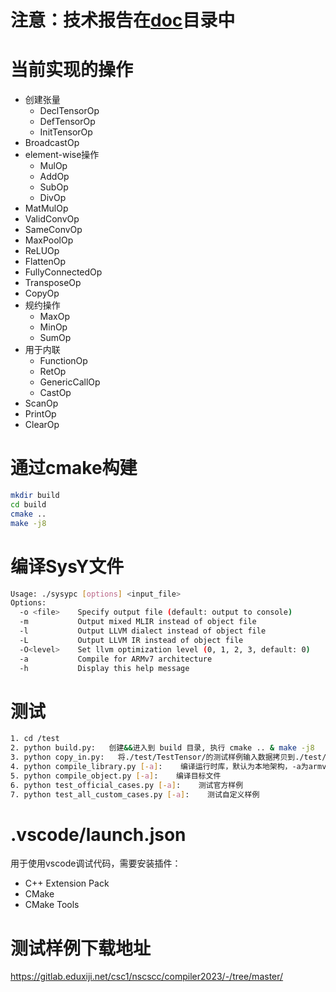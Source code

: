 # 注意：技术报告在[doc](./doc)目录中
# 当前实现的操作

- 创建张量
  - DeclTensorOp
  - DefTensorOp
  - InitTensorOp
- BroadcastOp
- element-wise操作
  - MulOp
  - AddOp
  - SubOp
  - DivOp
- MatMulOp
- ValidConvOp
- SameConvOp
- MaxPoolOp
- ReLUOp
- FlattenOp
- FullyConnectedOp
- TransposeOp
- CopyOp
- 规约操作
  - MaxOp
  - MinOp
  - SumOp
- 用于内联
  - FunctionOp
  - RetOp
  - GenericCallOp
  - CastOp
- ScanOp
- PrintOp
- ClearOp

# 通过cmake构建
```bash
mkdir build
cd build
cmake ..
make -j8
```

# 编译SysY文件
```bash
Usage: ./sysypc [options] <input_file>
Options:
  -o <file>    Specify output file (default: output to console)
  -m           Output mixed MLIR instead of object file
  -l           Output LLVM dialect instead of object file
  -L           Output LLVM IR instead of object file
  -O<level>    Set llvm optimization level (0, 1, 2, 3, default: 0)
  -a           Compile for ARMv7 architecture
  -h           Display this help message
```

# 测试
```bash
1. cd /test
2. python build.py:   创建&&进入到 build 目录, 执行 cmake .. & make -j8
3. python copy_in.py:   将./test/TestTensor/的测试样例输入数据拷贝到./test/TestSysy/ 
4. python compile_library.py [-a]:    编译运行时库，默认为本地架构，-a为armv7架构，下同
5. python compile_object.py [-a]:    编译目标文件
6. python test_official_cases.py [-a]:    测试官方样例
7. python test_all_custom_cases.py [-a]:    测试自定义样例
```

# .vscode/launch.json
用于使用vscode调试代码，需要安装插件：
- C++ Extension Pack
- CMake
- CMake Tools

# 测试样例下载地址
https://gitlab.eduxiji.net/csc1/nscscc/compiler2023/-/tree/master/
